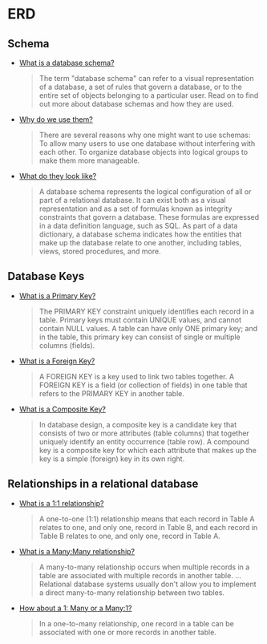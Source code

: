  # ERD

## Schema
 - [What is a database schema?](https://www.lucidchart.com/pages/database-diagram/database-schema)
    >The term "database schema" can refer to a visual representation of a database, a set of rules that govern a database, or to the entire set of objects belonging to a particular user. Read on to find out more about database schemas and how they are used.

 - [Why do we use them?](https://www.postgresql.org/docs/8.1/ddl-schemas.html#:~:text=There%20are%20several%20reasons%20why,to%20make%20them%20more%20manageable.)
    > There are several reasons why one might want to use schemas: To allow many users to use one database without interfering with each other. To organize database objects into logical groups to make them more manageable.

 - [What do they look like?](https://www.lucidchart.com/pages/database-diagram/database-schema)
    > A database schema represents the logical configuration of all or part of a relational database. It can exist both as a visual representation and as a set of formulas known as integrity constraints that govern a database. These formulas are expressed in a data definition language, such as SQL. As part of a data dictionary, a database schema indicates how the entities that make up the database relate to one another, including tables, views, stored procedures, and more.

## Database Keys

 - [What is a Primary Key?](https://www.w3schools.com/sql/sql_primarykey.ASP#:~:text=The%20PRIMARY%20KEY%20constraint%20uniquely,or%20multiple%20columns%20(fields).)
    > The PRIMARY KEY constraint uniquely identifies each record in a table. Primary keys must contain UNIQUE values, and cannot contain NULL values. A table can have only ONE primary key; and in the table, this primary key can consist of single or multiple columns (fields).

 - [What is a Foreign Key?](https://www.w3schools.com/sql/sql_foreignkey.asp#:~:text=A%20FOREIGN%20KEY%20is%20a,PRIMARY%20KEY%20in%20another%20table.)
    > A FOREIGN KEY is a key used to link two tables together. A FOREIGN KEY is a field (or collection of fields) in one table that refers to the PRIMARY KEY in another table.

 - [What is a Composite Key?](https://en.wikipedia.org/wiki/Compound_key#:~:text=In%20database%20design%2C%20a%20composite,key%20in%20its%20own%20right.)
    > In database design, a composite key is a candidate key that consists of two or more attributes (table columns) that together uniquely identify an entity occurrence (table row). A compound key is a composite key for which each attribute that makes up the key is a simple (foreign) key in its own right.


## Relationships in a relational database

 - [What is a 1:1 relationship?](https://bit.ly/3bCsZnX)
    > A one-to-one (1:1) relationship means that each record in Table A relates to one, and only one, record in Table B, and each record in Table B relates to one, and only one, record in Table A.

 - [What is a Many:Many relationship?](https://fmhelp.filemaker.com/help/18/fmp/en/FMP_Help/many-to-many-relationships.html#:~:text=A%20many%2Dto%2Dmany%20relationship,multiple%20records%20in%20another%20table.&text=Relational%20database%20systems%20usually%20don,of%20keeping%20track%20of%20invoices.)
    > A many-to-many relationship occurs when multiple records in a table are associated with multiple records in another table. ... Relational database systems usually don't allow you to implement a direct many-to-many relationship between two tables.

 - [How about a 1: Many or a Many:1?](https://fmhelp.filemaker.com/help/18/fmp/en/index.html#page/FMP_Help/one-to-many-relationships.html)
    > In a one-to-many relationship, one record in a table can be associated with one or more records in another table. 